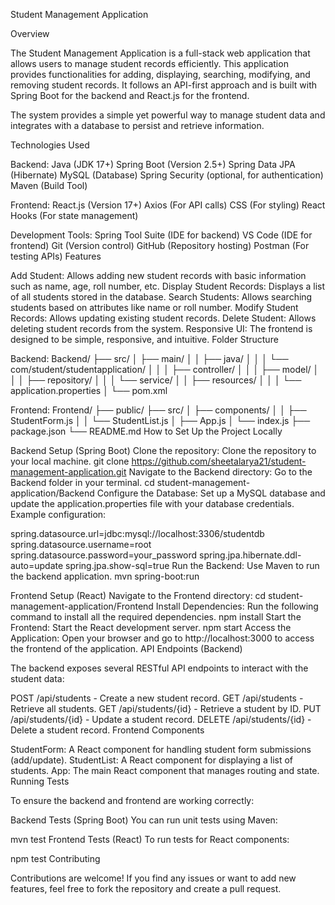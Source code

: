 Student Management Application

Overview

The Student Management Application is a full-stack web application that allows users to manage student records efficiently. This application provides functionalities for adding, displaying, searching, modifying, and removing student records. It follows an API-first approach and is built with Spring Boot for the backend and React.js for the frontend.

The system provides a simple yet powerful way to manage student data and integrates with a database to persist and retrieve information.

Technologies Used

Backend:
Java (JDK 17+)
Spring Boot (Version 2.5+)
Spring Data JPA (Hibernate)
MySQL (Database)
Spring Security (optional, for authentication)
Maven (Build Tool)


Frontend:
React.js (Version 17+)
Axios (For API calls)
CSS (For styling)
React Hooks (For state management)


Development Tools:
Spring Tool Suite (IDE for backend)
VS Code (IDE for frontend)
Git (Version control)
GitHub (Repository hosting)
Postman (For testing APIs)
Features

Add Student: Allows adding new student records with basic information such as name, age, roll number, etc.
Display Student Records: Displays a list of all students stored in the database.
Search Students: Allows searching students based on attributes like name or roll number.
Modify Student Records: Allows updating existing student records.
Delete Student: Allows deleting student records from the system.
Responsive UI: The frontend is designed to be simple, responsive, and intuitive.
Folder Structure

Backend:
Backend/
├── src/
│   ├── main/
│   │   ├── java/
│   │   │   └── com/student/studentapplication/
│   │   │       ├── controller/
│   │   │       ├── model/
│   │   │       ├── repository/
│   │   │       └── service/
│   │   ├── resources/
│   │   │   └── application.properties
│   └── pom.xml


Frontend:
Frontend/
├── public/
├── src/
│   ├── components/
│   │   ├── StudentForm.js
│   │   └── StudentList.js
│   ├── App.js
│   └── index.js
├── package.json
└── README.md
How to Set Up the Project Locally

Backend Setup (Spring Boot)
Clone the repository: Clone the repository to your local machine.
git clone https://github.com/sheetalarya21/student-management-application.git
Navigate to the Backend directory: Go to the Backend folder in your terminal.
cd student-management-application/Backend
Configure the Database: Set up a MySQL database and update the application.properties file with your database credentials.
Example configuration:

spring.datasource.url=jdbc:mysql://localhost:3306/studentdb
spring.datasource.username=root
spring.datasource.password=your_password
spring.jpa.hibernate.ddl-auto=update
spring.jpa.show-sql=true
Run the Backend: Use Maven to run the backend application.
mvn spring-boot:run

Frontend Setup (React)
Navigate to the Frontend directory:
cd student-management-application/Frontend
Install Dependencies: Run the following command to install all the required dependencies.
npm install
Start the Frontend: Start the React development server.
npm start
Access the Application: Open your browser and go to http://localhost:3000 to access the frontend of the application.
API Endpoints (Backend)

The backend exposes several RESTful API endpoints to interact with the student data:

POST /api/students - Create a new student record.
GET /api/students - Retrieve all students.
GET /api/students/{id} - Retrieve a student by ID.
PUT /api/students/{id} - Update a student record.
DELETE /api/students/{id} - Delete a student record.
Frontend Components

StudentForm: A React component for handling student form submissions (add/update).
StudentList: A React component for displaying a list of students.
App: The main React component that manages routing and state.
Running Tests

To ensure the backend and frontend are working correctly:

Backend Tests (Spring Boot)
You can run unit tests using Maven:

mvn test
Frontend Tests (React)
To run tests for React components:

npm test
Contributing

Contributions are welcome! If you find any issues or want to add new features, feel free to fork the repository and create a pull request.

